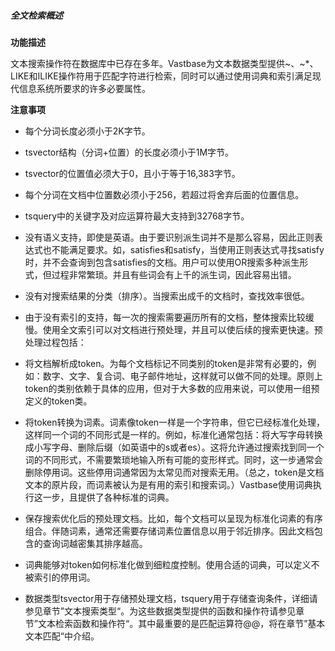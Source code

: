 ##### 全文检索概述

**功能描述**

文本搜索操作符在数据库中已存在多年。Vastbase为文本数据类型提供~、~*、LIKE和ILIKE操作符用于匹配字符进行检索，同时可以通过使用词典和索引满足现代信息系统所要求的许多必要属性。

**注意事项**

- 每个分词长度必须小于2K字节。
- tsvector结构（分词+位置）的长度必须小于1M字节。
- tsvector的位置值必须大于0，且小于等于16,383字节。
- 每个分词在文档中位置数必须小于256，若超过将舍弃后面的位置信息。
- tsquery中的关键字及对应运算符最大支持到32768字节。

- 没有语义支持，即使是英语。由于要识别派生词并不是那么容易，因此正则表达式也不能满足要求。如，satisfies和satisfy，当使用正则表达式寻找satisfy时，并不会查询到包含satisfies的文档。用户可以使用OR搜索多种派生形式，但过程非常繁琐。并且有些词会有上千的派生词，因此容易出错。

- 没有对搜索结果的分类（排序）。当搜索出成千的文档时，查找效率很低。

- 由于没有索引的支持，每一次的搜索需要遍历所有的文档，整体搜索比较缓慢。使用全文索引可以对文档进行预处理，并且可以使后续的搜索更快速。预处理过程包括：

- 将文档解析成token。为每个文档标记不同类别的token是非常有必要的，例如：数字、文字、复合词、电子邮件地址，这样就可以做不同的处理。原则上token的类别依赖于具体的应用，但对于大多数的应用来说，可以使用一组预定义的token类。

- 将token转换为词素。词素像token一样是一个字符串，但它已经标准化处理，这样同一个词的不同形式是一样的。例如，标准化通常包括：将大写字母转换成小写字母、删除后缀（如英语中的s或者es）。这将允许通过搜索找到同一个词的不同形式，不需要繁琐地输入所有可能的变形样式。同时，这一步通常会删除停用词。这些停用词通常因为太常见而对搜索无用。（总之，token是文档文本的原片段，而词素被认为是有用的索引和搜索词。）Vastbase使用词典执行这一步，且提供了各种标准的词典。

- 保存搜索优化后的预处理文档。比如，每个文档可以呈现为标准化词素的有序组合。伴随词素，通常还需要存储词素位置信息以用于邻近排序。因此文档包含的查询词越密集其排序越高。

- 词典能够对token如何标准化做到细粒度控制。使用合适的词典，可以定义不被索引的停用词。

- 数据类型tsvector用于存储预处理文档，tsquery用于存储查询条件，详细请参见章节”文本搜索类型“。为这些数据类型提供的函数和操作符请参见章节”文本检索函数和操作符“。其中最重要的是匹配运算符@@，将在章节”基本文本匹配“中介绍。
